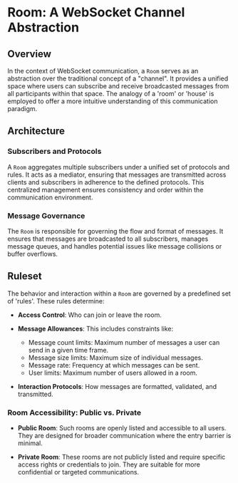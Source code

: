 # Room: A WebSocket Channel Abstraction

## Overview

In the context of WebSocket communication, a `Room` serves as an abstraction over the traditional concept of a "channel". It provides a unified space where users can subscribe and receive broadcasted messages from all participants within that space. The analogy of a 'room' or 'house' is employed to offer a more intuitive understanding of this communication paradigm.

## Architecture

### Subscribers and Protocols

A `Room` aggregates multiple subscribers under a unified set of protocols and rules. It acts as a mediator, ensuring that messages are transmitted across clients and subscribers in adherence to the defined protocols. This centralized management ensures consistency and order within the communication environment.

### Message Governance

The `Room` is responsible for governing the flow and format of messages. It ensures that messages are broadcasted to all subscribers, manages message queues, and handles potential issues like message collisions or buffer overflows.

## Ruleset

The behavior and interaction within a `Room` are governed by a predefined set of 'rules'. These rules determine:

- **Access Control**: Who can join or leave the room.

- **Message Allowances**: This includes constraints like:
  - Message count limits: Maximum number of messages a user can send in a given time frame.
  - Message size limits: Maximum size of individual messages.
  - Message rate: Frequency at which messages can be sent.
  - User limits: Maximum number of users allowed in a room.

- **Interaction Protocols**: How messages are formatted, validated, and transmitted.

### Room Accessibility: Public vs. Private

- **Public Room**: Such rooms are openly listed and accessible to all users. They are designed for broader communication where the entry barrier is minimal.

- **Private Room**: These rooms are not publicly listed and require specific access rights or credentials to join. They are suitable for more confidential or targeted communications.
